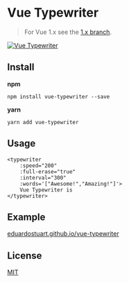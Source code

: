 # Vue Typewriter

> For Vue 1.x see the [1.x branch](https://github.com/eduardostuart/vue-typewriter/tree/1.x).


[![Vue Typewriter](http://share.s.tuart.me/MOhRId/5gGOuQ2a+)](https://eduardostuart.github.io/vue-typewriter/)



## Install

**npm**

`npm install vue-typewriter --save`

**yarn**

`yarn add vue-typewriter`

## Usage

```vue
<typewriter
    :speed="200"
    :full-erase="true"
    :interval="300"
    :words='["Awesome!","Amazing!"]'>
    Vue Typewriter is
</typewriter>
```

## Example

[eduardostuart.github.io/vue-typewriter](https://eduardostuart.github.io/vue-typewriter/dist)

## License

[MIT](http://opensource.org/licenses/MIT)

